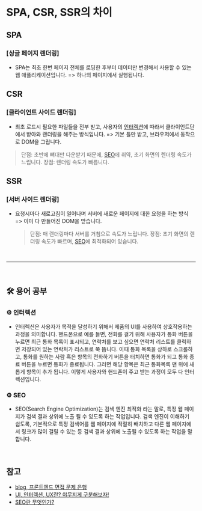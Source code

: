 # SPA, CSR, SSR의 차이

## SPA

### [싱글 페이지 렌더링]

- SPA는 최초 한번 페이지 전체를 로딩한 후부터 데이터만 변경해서 사용할 수 있는 웹 애플리케이션입니다.
  => 하나의 페이지에서 실행됩니다.

## CSR

### [클라이언트 사이드 렌더링]

- 최초 로드시 필요한 파일들을 전부 받고, 사용자의 [인터렉션](#gear-인터렉션)에 따라서 클라이언트단에서 받아와 랜더링을 해주는 방식입니다.
  => 기본 틀만 받고, 브라우저에서 동작으로 DOM을 그립니다.

> 단점: 초반에 뼈대만 다운받기 때문에, [SEO](#gear-seo)에 취약, 초기 화면의 렌더링 속도가 느립니다.
> 장점: 렌더링 속도가 빠릅니다.

## SSR

### [서버 사이드 렌더링]

- 요청시마다 새로고침이 일어나며 서버에 새로운 페이지에 대한 요청을 하는 방식
  => 이미 다 만들어진 DOM을 받습니다.
  > 단점: 매 랜더링마다 서버를 거침으로 속도가 느립니다.
  > 장점: 초기 화면의 렌더링 속도가 빠르며, [SEO](#gear-seo)에 최적화되어 있습니다.

<br>

---

<br>

## :hammer_and_wrench: 용어 공부

### :gear: 인터렉션

- 인터렉션은 사용자가 목적을 달성하기 위해서 제품의 UI를 사용하여 상호작용하는 과정을 의미합니다. 핸드폰으로 예를 들면, 전화를 걸기 위해 사용자가 통화 버튼을 누르면 최근 통화 목록이 표시되고, 연락처를 보고 싶으면 연락처 리스트를 클릭하면 저장되어 있는 연락처가 리스트로 쭉 뜹니다. 이때 통화 목록을 상하로 스크롤하고, 통화를 원하는 사람 혹은 항목의 전화하기 버튼을 터치하면 통화가 되고 통화 종료 버튼을 누르면 통화가 종료됩니다. 그러면 해당 항목은 최근 통화목록 맨 위에 새롭게 항목이 추가 됩니다. 이렇게 사용자와 핸드폰이 주고 받는 과정이 모두 다 인터렉션입니다.

### :gear: SEO

- SEO(Search Engine Optimization)는 검색 엔진 최적화 라는 말로, 특정 웹 페이지가 검색 결과 상위에 노출 될 수 있도록 하는 작업입니다. 검색 엔진이 이해하기 쉽도록, 기본적으로 특정 검색어를 웹 페이지에 적절히 배치하고 다른 웹 페이지에서 링크가 많이 걸릴 수 있는 등 검색 결과 상위에 노출될 수 있도록 하는 작업을 말합니다.

<br>

## 참고

- [blog, 프론트엔드 면접 문제 은행](https://velog.io/@wkahd01/%ED%94%84%EB%A1%A0%ED%8A%B8%EC%97%94%EB%93%9C-%EB%A9%B4%EC%A0%91-%EB%AC%B8%EC%A0%9C-%EC%9D%80%ED%96%89-HTML-%EC%A7%88%EB%AC%B8-%EB%8B%B5%EB%B3%80#spa-csr-ssr-%EC%B0%A8%EC%9D%B4)
- [UI, 인터렉션, UX란? 야무지게 구분해보자!](https://everybody-yeah.tistory.com/12)
- [SEO란 무엇인가?](https://velog.io/@hahan/SEO%EB%9E%80-%EB%AC%B4%EC%97%87%EC%9D%B8%EA%B0%80)
